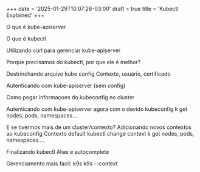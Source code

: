 +++
date = '2025-01-29T10:07:26-03:00'
draft = true
title = 'Kubectl Explained'
+++

O que é kube-apiserver

O que é kubectl

Utilizando curl para gerenciar kube-apiserver

Porque precisamos do kubectl, por que ele é melhor?

Destrinchando arquivo kube config
    Contexto, usuário, certificado

Autenticando com kube-apiserver (sem config)

Como pegar informaçoes do kubeconfig no cluster

Autenticando com kube-apiserver agora com o devido kubeconfig
    k get nodes, pods, namespaces...

E se tivermos mais de um cluster/contexto?
    Adicionando novos contextos ao kubeconfig
    Contexto default
    kubectl change context
        k get nodes, pods, namespaces....

Finalizando kubectl
    Alias e autocomplete

Gerenciamento mais fácil:   k9s
                            k9s --context